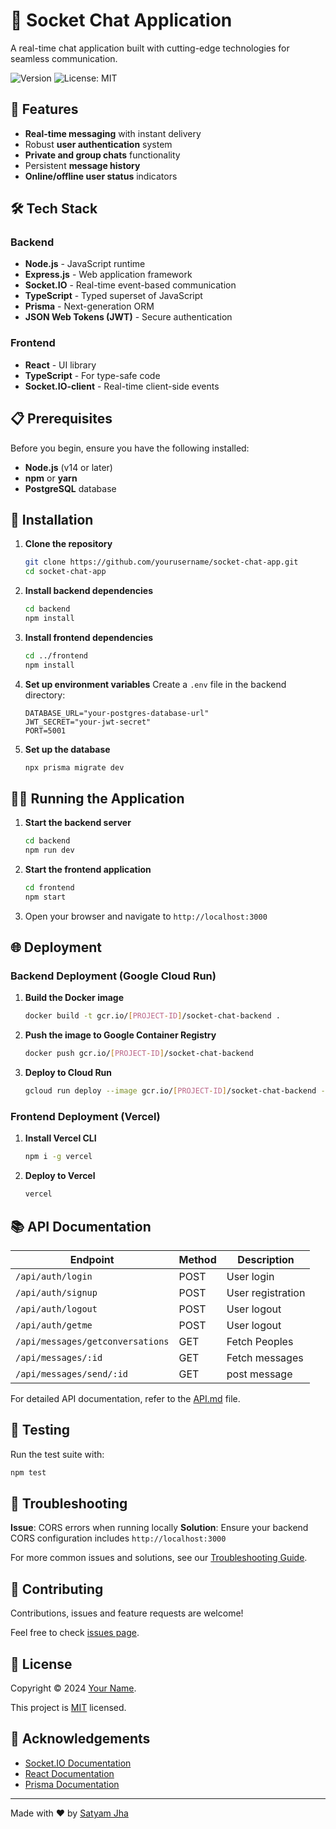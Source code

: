 # 🚀 Socket Chat Application

A real-time chat application built with cutting-edge technologies for seamless communication.

![Version](https://img.shields.io/badge/version-1.0.0-blue.svg?cacheSeconds=2592000)
![License: MIT](https://img.shields.io/badge/License-MIT-yellow.svg)

## 🌟 Features

- **Real-time messaging** with instant delivery
- Robust **user authentication** system
- **Private and group chats** functionality
- Persistent **message history**
- **Online/offline user status** indicators

## 🛠️ Tech Stack

### Backend
- **Node.js** - JavaScript runtime
- **Express.js** - Web application framework
- **Socket.IO** - Real-time event-based communication
- **TypeScript** - Typed superset of JavaScript
- **Prisma** - Next-generation ORM
- **JSON Web Tokens (JWT)** - Secure authentication

### Frontend
- **React** - UI library
- **TypeScript** - For type-safe code
- **Socket.IO-client** - Real-time client-side events

## 📋 Prerequisites

Before you begin, ensure you have the following installed:
- **Node.js** (v14 or later)
- **npm** or **yarn**
- **PostgreSQL** database

## 🚀 Installation

1. **Clone the repository**
   ```sh
   git clone https://github.com/yourusername/socket-chat-app.git
   cd socket-chat-app
   ```

2. **Install backend dependencies**
   ```sh
   cd backend
   npm install
   ```

3. **Install frontend dependencies**
   ```sh
   cd ../frontend
   npm install
   ```

4. **Set up environment variables**
   Create a `.env` file in the backend directory:
   ```
   DATABASE_URL="your-postgres-database-url"
   JWT_SECRET="your-jwt-secret"
   PORT=5001
   ```

5. **Set up the database**
   ```sh
   npx prisma migrate dev
   ```

## 🏃‍♂️ Running the Application

1. **Start the backend server**
   ```sh
   cd backend
   npm run dev
   ```

2. **Start the frontend application**
   ```sh
   cd frontend
   npm start
   ```

3. Open your browser and navigate to `http://localhost:3000`

## 🌐 Deployment

### Backend Deployment (Google Cloud Run)

1. **Build the Docker image**
   ```sh
   docker build -t gcr.io/[PROJECT-ID]/socket-chat-backend .
   ```

2. **Push the image to Google Container Registry**
   ```sh
   docker push gcr.io/[PROJECT-ID]/socket-chat-backend
   ```

3. **Deploy to Cloud Run**
   ```sh
   gcloud run deploy --image gcr.io/[PROJECT-ID]/socket-chat-backend --platform managed
   ```

### Frontend Deployment (Vercel)

1. **Install Vercel CLI**
   ```sh
   npm i -g vercel
   ```

2. **Deploy to Vercel**
   ```sh
   vercel
   ```

## 📚 API Documentation

| Endpoint | Method | Description |
|----------|--------|-------------|
| `/api/auth/login` | POST | User login |
| `/api/auth/signup` | POST | User registration |
| `/api/auth/logout` | POST | User logout |
| `/api/auth/getme` | POST | User logout |
| `/api/messages/getconversations` | GET | Fetch Peoples |
| `/api/messages/:id` | GET | Fetch messages |
| `/api/messages/send/:id` | GET | post message |

For detailed API documentation, refer to the [API.md](./API.md) file.

## 🧪 Testing

Run the test suite with:

```sh
npm test
```

## 🐛 Troubleshooting

**Issue**: CORS errors when running locally
**Solution**: Ensure your backend CORS configuration includes `http://localhost:3000`

For more common issues and solutions, see our [Troubleshooting Guide](./TROUBLESHOOTING.md).

## 🤝 Contributing

Contributions, issues and feature requests are welcome!

Feel free to check [issues page](https://github.com/yourusername/socket-chat-app/issues). 

## 📝 License

Copyright © 2024 [Your Name](https://github.com/yourusername).

This project is [MIT](https://opensource.org/licenses/MIT) licensed.

## 🙏 Acknowledgements

- [Socket.IO Documentation](https://socket.io/docs/v4)
- [React Documentation](https://reactjs.org/docs/getting-started.html)
- [Prisma Documentation](https://www.prisma.io/docs/)

---

Made with ❤️ by [Satyam Jha](https://github.com/satyam-jha-16)
```
